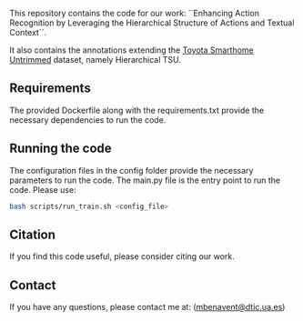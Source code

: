 This repository contains the code for our work: ``Enhancing Action Recognition by Leveraging the Hierarchical Structure of Actions and Textual Context´´.

It also contains the annotations extending the [Toyota Smarthome Untrimmed](https://project.inria.fr/toyotasmarthome/) dataset, namely Hierarchical TSU.

## Requirements
The provided Dockerfile along with the requirements.txt provide the necessary dependencies to run the code.

## Running the code
The configuration files in the config folder provide the necessary parameters to run the code. The main.py file is the entry point to run the code.
Please use:
```bash
bash scripts/run_train.sh <config_file>
```

## Citation
If you find this code useful, please consider citing our work.

## Contact
If you have any questions, please contact me at: ([mbenavent@dtic.ua.es](mailto:mbenavent@dtic.ua.es))